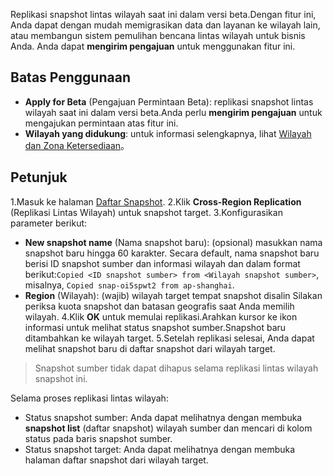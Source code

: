 Replikasi snapshot lintas wilayah saat ini dalam versi beta.Dengan fitur ini, Anda dapat dengan mudah memigrasikan data dan layanan ke wilayah lain, atau membangun sistem pemulihan bencana lintas wilayah untuk bisnis Anda.
Anda dapat **mengirim pengajuan** untuk menggunakan fitur ini.

## Batas Penggunaan
- **Apply for Beta** (Pengajuan Permintaan Beta): replikasi snapshot lintas wilayah saat ini dalam versi beta.Anda perlu **mengirim pengajuan** untuk mengajukan permintaan atas fitur ini.
- **Wilayah yang didukung**: untuk informasi selengkapnya, lihat [Wilayah dan Zona Ketersediaan](https://intl.cloud.tencent.com/document/product/362/32396)。


## Petunjuk

1.Masuk ke halaman [Daftar Snapshot](https://console.cloud.tencent.com/cvm/snapshot).
2.Klik **Cross-Region Replication** (Replikasi Lintas Wilayah) untuk snapshot target.
3.Konfigurasikan parameter berikut:
- **New snapshot name** (Nama snapshot baru): (opsional) masukkan nama snapshot baru hingga 60 karakter.
Secara default, nama snapshot baru berisi ID snapshot sumber dan informasi wilayah dan dalam format berikut:`Copied <ID snapshot sumber> from <Wilayah snapshot sumber>`, misalnya, `Copied snap-oi5spwt2 from ap-shanghai`.
- **Region** (Wilayah): (wajib) wilayah target tempat snapshot disalin
Silakan periksa kuota snapshot dan batasan geografis saat Anda memilih wilayah.
4.Klik **OK** untuk memulai replikasi.Arahkan kursor ke ikon informasi untuk melihat status snapshot sumber.Snapshot baru ditambahkan ke wilayah target.
5.Setelah replikasi selesai, Anda dapat melihat snapshot baru di daftar snapshot dari wilayah target.
> Snapshot sumber tidak dapat dihapus selama replikasi lintas wilayah snapshot ini.
>
Selama proses replikasi lintas wilayah:
- Status snapshot sumber: Anda dapat melihatnya dengan membuka **snapshot list** (daftar snapshot) wilayah sumber dan mencari di kolom status pada baris snapshot sumber.
- Status snapshot target: Anda dapat melihatnya dengan membuka halaman daftar snapshot dari wilayah target.
